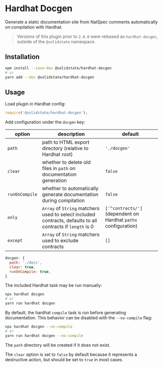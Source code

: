 # Hardhat Docgen

Generate a static documentation site from NatSpec comments automatically on compilation with Hardhat.

> Versions of this plugin prior to `2.0.0` were released as `hardhat-docgen`, outside of the `@solidstate` namespace.

## Installation

```bash
npm install --save-dev @solidstate/hardhat-docgen
# or
yarn add --dev @solidstate/hardhat-docgen
```

## Usage

Load plugin in Hardhat config:

```javascript
require('@solidstate/hardhat-docgen');
```

Add configuration under the `docgen` key:

| option | description | default |
|-|-|-|
| `path` | path to HTML export directory (relative to Hardhat root) | `'./docgen'`
| `clear` | whether to delete old files in `path` on documentation generation  | `false` |
| `runOnCompile` | whether to automatically generate documentation during compilation | `false` |
| `only` | `Array` of `String` matchers used to select included contracts, defaults to all contracts if `length` is 0 | `['^contracts/']` (dependent on Hardhat `paths` configuration) |
| `except` | `Array` of `String` matchers used to exclude contracts | `[]` |

```javascript
docgen: {
  path: './docs',
  clear: true,
  runOnCompile: true,
}
```

The included Hardhat task may be run manually:

```bash
npx hardhat docgen
# or
yarn run hardhat docgen
```

By default, the hardhat `compile` task is run before generating documentation.  This behavior can be disabled with the `--no-compile` flag:

```bash
npx hardhat docgen --no-compile
# or
yarn run hardhat docgen --no-compile
```

The `path` directory will be created if it does not exist.

The `clear` option is set to `false` by default because it represents a destructive action, but should be set to `true` in most cases.
